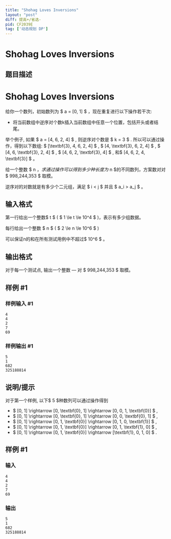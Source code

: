 ```yaml
---
title: "Shohag Loves Inversions"
layout: "post"
diff: 提高+/省选-
pid: CF2039E
tag: ['动态规划 DP']
---
```


# Shohag Loves Inversions

## 题目描述

# Shohag Loves Inversions


给你一个数列，初始数列为 $ a = [0, 1] $ ，现在重复进行以下操作若干次:
- 将当前数组中逆序对个数k插入当前数组中任意一个位置，包括开头或者结尾。

举个例子, 如果 $ a = [4, 6, 2, 4] $ , 则逆序对个数是 $ k = 3 $ . 所以可以通过操作，得到以下数组: $ [\textbf{3}, 4, 6, 2, 4] $ , $ [4, \textbf{3}, 6, 2, 4] $ , $ [4, 6, \textbf{3}, 2, 4] $ , $ [4, 6, 2, \textbf{3}, 4] $ , 和$ [4, 6, 2, 4, \textbf{3}] $ 。

给一个整数 $ n $，求通过操作可以得到多少种长度为$ n $的不同数列，方案数对对 $ 998\,244\,353 $ 取模。

逆序对的对数就是有多少个二元组，满足  $ i < j $ 并且 $ a_i > a_j $ 。

## 输入格式

第一行给出一个整数$ t $ ( $ 1 \le t \le 10^4 $ )，表示有多少组数据。

每行给出一个整数 $ n $ ( $ 2 \le n \le 10^6 $ )

可以保证n的和在所有测试用例中不超过$ 10^6 $ 。

## 输出格式

对于每一个测试点, 输出一个整数 — 对 $ 998\,244\,353 $ 取模。

## 样例 #1

### 样例输入 #1

```
4
4
2
7
69
```

### 样例输出 #1

```
5
1
682
325188814
```

## 说明/提示

对于第一个样例, 以下$ 5 $种数列可以通过操作得到  
- $ [0, 1] \rightarrow [0, \textbf{0}, 1] \rightarrow [0, 0, 1, \textbf{0}] $ ,
- $ [0, 1] \rightarrow [0, \textbf{0}, 1] \rightarrow [0, 0, \textbf{0}, 1] $ ,
- $ [0, 1] \rightarrow [0, 1, \textbf{0}] \rightarrow [0, 1, 0, \textbf{1}] $ ,
- $ [0, 1] \rightarrow [0, 1, \textbf{0}] \rightarrow [0, 1, \textbf{1}, 0] $ ,
- $ [0, 1] \rightarrow [0, 1, \textbf{0}] \rightarrow [\textbf{1}, 0, 1, 0] $ .

## 样例 #1

### 输入

```
4
4
2
7
69
```

### 输出

```
5
1
682
325188814
```

